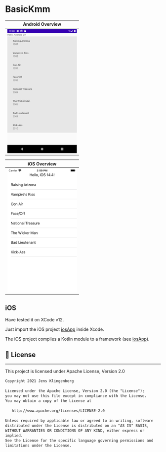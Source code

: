 # BasicKmm

| Android Overview |
| ------------------ |
|<img src="https://raw.githubusercontent.com/Foso/BasicKmm/master/docs/Android1.png" height="400" alt="Screenshot"/>

| iOS Overview
| ------------------ |
|<img src="https://raw.githubusercontent.com/Foso/BasicKmm/master/docs/ios1.png" height="400" alt="Screenshot"/>

## iOS
Have tested it on XCode v12.

Just import the iOS project [iosApp](iosApp/) inside Xcode.

The iOS project compiles a Kotlin module to a framework (see [iosApp](iosApp/)). 



## 📜 License

-------

This project is licensed under Apache License, Version 2.0

    Copyright 2021 Jens Klingenberg

    Licensed under the Apache License, Version 2.0 (the "License");
    you may not use this file except in compliance with the License.
    You may obtain a copy of the License at

       http://www.apache.org/licenses/LICENSE-2.0

    Unless required by applicable law or agreed to in writing, software
    distributed under the License is distributed on an "AS IS" BASIS,
    WITHOUT WARRANTIES OR CONDITIONS OF ANY KIND, either express or implied.
    See the License for the specific language governing permissions and
    limitations under the License.

